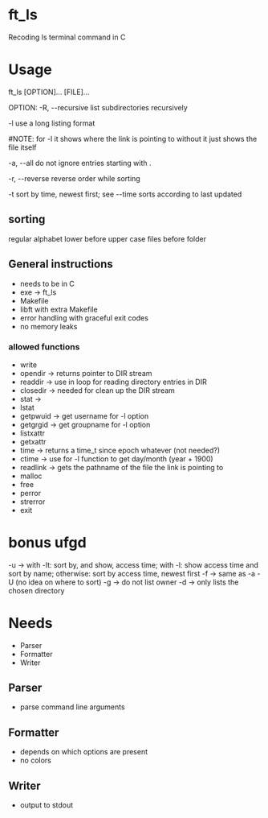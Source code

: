 # ft_ls
Recoding ls terminal command in C

# Usage

ft_ls [OPTION]... [FILE]...

OPTION:
-R, --recursive
      list subdirectories recursively

-l     use a long listing format

#NOTE:
for -l it shows where the link is pointing to
without it just shows the file itself

-a, --all
      do not ignore entries starting with .

-r, --reverse
      reverse order while sorting

-t     sort by time, newest first; see --time
       sorts according to last updated

## sorting
regular alphabet
lower before upper case
files before folder

## General instructions
- needs to be in C
- exe -> ft_ls
- Makefile
- libft with extra Makefile
- error handling with graceful exit codes
- no memory leaks

### allowed functions
- write
- opendir -> returns pointer to DIR stream
- readdir -> use in loop for reading directory entries in DIR
- closedir -> needed for clean up the DIR stream
- stat ->
- lstat
- getpwuid -> get username for -l option
- getgrgid -> get groupname for -l option
- listxattr
- getxattr
- time -> returns a time_t since epoch whatever (not needed?)
- ctime -> use for -l function to get day/month (year + 1900)
- readlink -> gets the pathname of the file the link is pointing to
- malloc
- free
- perror
- strerror
- exit

# bonus ufgd
-u -> with -lt: sort by, and show, access time; with -l: show access time and
sort by name; otherwise: sort by access time, newest first
-f -> same as -a -U (no idea on where to sort)
-g -> do not list owner
-d -> only lists the chosen directory

# Needs
- Parser
- Formatter
- Writer

## Parser
- parse command line arguments

## Formatter
- depends on which options are present
- no colors

## Writer
- output to stdout

